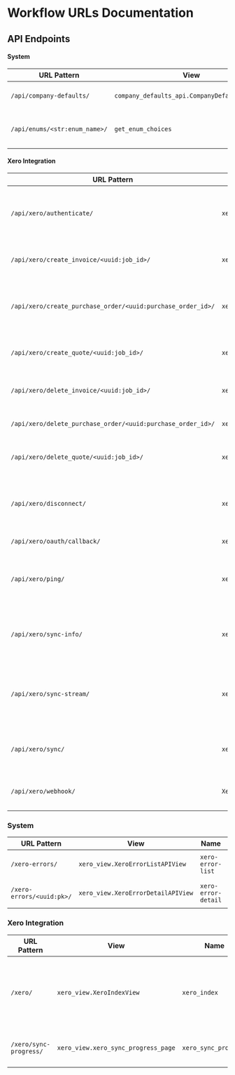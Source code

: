 # Workflow URLs Documentation

## API Endpoints

#### System
| URL Pattern | View | Name | Description |
|-------------|------|------|-------------|
| `/api/company-defaults/` | `company_defaults_api.CompanyDefaultsAPIView` | `api_company_defaults` | No description available |
| `/api/enums/<str:enum_name>/` | `get_enum_choices` | `get_enum_choices` | API endpoint to get enum choices. |

#### Xero Integration
| URL Pattern | View | Name | Description |
|-------------|------|------|-------------|
| `/api/xero/authenticate/` | `xero_view.xero_authenticate` | `api_xero_authenticate` | Xero Authentication (Step 1: Redirect user to Xero OAuth2 login) |
| `/api/xero/create_invoice/<uuid:job_id>/` | `xero_view.create_xero_invoice` | `create_invoice` | Creates an Invoice in Xero for a given job. |
| `/api/xero/create_purchase_order/<uuid:purchase_order_id>/` | `xero_view.create_xero_purchase_order` | `create_xero_purchase_order` | Creates a Purchase Order in Xero for a given purchase order. |
| `/api/xero/create_quote/<uuid:job_id>/` | `xero_view.create_xero_quote` | `create_quote` | Creates a quote in Xero for a given job. |
| `/api/xero/delete_invoice/<uuid:job_id>/` | `xero_view.delete_xero_invoice` | `delete_invoice` | Deletes an invoice in Xero for a given job. |
| `/api/xero/delete_purchase_order/<uuid:purchase_order_id>/` | `xero_view.delete_xero_purchase_order` | `delete_xero_purchase_order` | Deletes a Purchase Order in Xero. |
| `/api/xero/delete_quote/<uuid:job_id>/` | `xero_view.delete_xero_quote` | `delete_quote` | Deletes a quote in Xero for a given job. |
| `/api/xero/disconnect/` | `xero_view.xero_disconnect` | `xero_disconnect` | Disconnects from Xero by clearing the token from cache and database. |
| `/api/xero/oauth/callback/` | `xero_view.xero_oauth_callback` | `xero_oauth_callback` | OAuth callback |
| `/api/xero/ping/` | `xero_view.xero_ping` | `xero_ping` | Simple endpoint to check if the user is authenticated with Xero. |
| `/api/xero/sync-info/` | `xero_view.get_xero_sync_info` | `xero_sync_info` | Get current sync status and last sync times, including Xero Items/Stock. |
| `/api/xero/sync-stream/` | `xero_view.stream_xero_sync` | `stream_xero_sync` | HTTP endpoint to serve an EventSource stream of Xero sync events. |
| `/api/xero/sync/` | `xero_view.start_xero_sync` | `synchronise_xero_data` | View function to start a Xero sync as a background task. |
| `/api/xero/webhook/` | `XeroWebhookView` | `xero_webhook` | Handle incoming Xero webhook notifications. |

### System
| URL Pattern | View | Name | Description |
|-------------|------|------|-------------|
| `/xero-errors/` | `xero_view.XeroErrorListAPIView` | `xero-error-list` | No description available |
| `/xero-errors/<uuid:pk>/` | `xero_view.XeroErrorDetailAPIView` | `xero-error-detail` | No description available |

### Xero Integration
| URL Pattern | View | Name | Description |
|-------------|------|------|-------------|
| `/xero/` | `xero_view.XeroIndexView` | `xero_index` | Note this page is currently inaccessible. We are using a dropdown menu instead. |
| `/xero/sync-progress/` | `xero_view.xero_sync_progress_page` | `xero_sync_progress` | Render the Xero sync progress page. |
